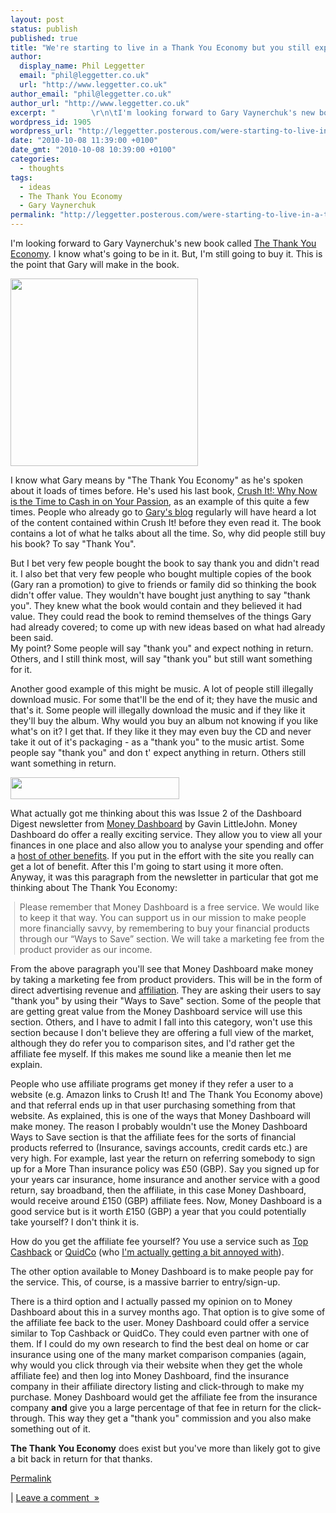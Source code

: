 ```yaml
---
layout: post
status: publish
published: true
title: "We're starting to live in a Thank You Economy but you still expect something for that thanks"
author:
  display_name: Phil Leggetter
  email: "phil@leggetter.co.uk"
  url: "http://www.leggetter.co.uk"
author_email: "phil@leggetter.co.uk"
author_url: "http://www.leggetter.co.uk"
excerpt: "        \r\n\tI'm looking forward to Gary Vaynerchuk's new book called The Thank You Economy. I know what's going to be in it. But, I'm still going to buy it. This is the point that Gary will make in the book.\r\n\r\n\r\n\r\n\r\nI know what Gary means by \"The Thank You ..."
wordpress_id: 1905
wordpress_url: "http://leggetter.posterous.com/were-starting-to-live-in-a-thank-you-economy"
date: "2010-10-08 11:39:00 +0100"
date_gmt: "2010-10-08 10:39:00 +0100"
categories:
  - thoughts
tags:
  - ideas
  - The Thank You Economy
  - Gary Vaynerchuk
permalink: "http://leggetter.posterous.com/were-starting-to-live-in-a-thank-you-economy"
---
```


<p>I'm looking forward to Gary Vaynerchuk's new book called <a href="http://www.amazon.co.uk/gp/product/0061914185?ie=UTF8&amp;tag=philleggsoftc-21&amp;linkCode=as2&amp;camp=1634&amp;creative=19450&amp;creativeASIN=0061914185">The Thank You Economy</a>. I know what's going to be in it. But, I'm still going to buy it. This is the point that Gary will make in the book.</p>
<p><a href="http://www.amazon.co.uk/gp/product/0061914185?ie=UTF8&amp;tag=philleggsoftc-21&amp;linkCode=as2&amp;camp=1634&amp;creative=19450&amp;creativeASIN=0061914185"><img src="http://posterous.com/getfile/files.posterous.com/leggetter/UQryurjc0PicLEOcb5ueImDe3ZMxRgLSTCQX4FCPKqqqHGSAzW7zFpOFJPU9/TheThankYouEconomy.jpg" width="300" height="300"/><br />
</a></p>
<p>I know what Gary means by "The Thank You Economy" as he's spoken about it loads of times before. He's used his last book,&nbsp;<a href="http://www.amazon.co.uk/gp/product/0061914177?ie=UTF8&amp;tag=philleggsoftc-21&amp;linkCode=as2&amp;camp=1634&amp;creative=19450&amp;creativeASIN=0061914177">Crush It!: Why Now is the Time to Cash in on Your Passion</a>, as an example of this quite a few times. People who already go to <a href="http://garyvaynerchuk.com/">Gary's blog</a> regularly will have heard a lot of the content contained within Crush It! before they even read it. The book contains a lot of what he talks about all the time. So, why did people still buy his book? To say "Thank You".</p>
<p>But I bet very few people bought the book to say thank you and didn't read it. I also bet that very few people who bought multiple copies of the book (Gary ran a promotion) to give to friends or family did so thinking the book didn't offer value. They wouldn't have bought just anything to say "thank you". They knew what the book would contain and they believed it had value. They could read the book to remind themselves of the things Gary had already covered; to come up with new ideas based on what had already been said.<br />
My point? Some people will say "thank you" and expect nothing in return. Others, and I still think most, will say "thank you" but still want something for it.</p>
<p>Another good example of this might be music. A lot of people still illegally download music. For some that'll be the end of it; they have the music and that's it. Some people will illegally download the music and if they like it they'll buy the album. Why would you buy an album not knowing if you like what's on it? I get that. If they like it they may even buy the CD and never take it out of it's packaging - as a "thank you" to the music artist. Some people say "thank you" and don t' expect anything in return. Others still want something in return.</p>
<p><a href="http://www.moneydashboard.com"><img src="http://posterous.com/getfile/files.posterous.com/leggetter/EORcE1tmXVtA28rKbF7u1WSfNMnSSmzzM7A1SyxydhRDTfEzebDvUPln3P0Z/MoneyDashboard.png" width="270" height="35"/><br />
</a></p>
<p>What actually got me thinking about this was Issue 2 of the Dashboard Digest newsletter from&nbsp;<a href="http://www.moneydashboard.com/">Money Dashboard</a>&nbsp;by Gavin LittleJohn.&nbsp;Money Dashboard do offer a really exciting service. They allow you to view all your finances in one place and also allow you to analyse your spending and offer a <a href="http://www.moneydashboard.com/benefits">host of other benefits</a>. If you put in the effort with the site you really can get a lot of benefit. After this I'm going to start using it more often. Anyway,&nbsp;it was this paragraph from the newsletter in particular that got me thinking about The Thank You Economy:</p>
<blockquote class="gmail_quote" style="margin-top: 0px; margin-right: 0px; margin-bottom: 0px; margin-left: 0.8ex; border-left-width: 1px; border-left-color: #cccccc; border-left-style: solid; padding-left: 1ex;"><p>Please remember that Money Dashboard is a free service. We would like to keep it that way. You can support us in our mission to make people more financially savvy, by remembering to buy your financial products through our &ldquo;Ways to Save&rdquo; section. We will take a marketing fee from the product provider as our income.</p></blockquote>
<p>From the above paragraph you'll see that Money Dashboard make money by taking a marketing fee from product providers. This will be in the form of direct advertising revenue and <a href="http://en.wikipedia.org/wiki/Affiliate_marketing">affiliation</a>. They are asking their users to say "thank you" by using their "Ways to Save" section. Some of the people that are getting great value from the Money Dashboard service will use this section. Others, and I have to admit I fall into this category, won't use this section because I don't believe they are offering a full view of the market, although they do refer you to comparison sites, and I'd rather get the affiliate fee myself. If this makes me sound like a meanie then let me explain.</p>
<p>People who use affiliate programs get money if they refer a user to a website (e.g. Amazon links to Crush It! and The Thank You Economy above) and that&nbsp;referral&nbsp;ends up in that user purchasing something from that website. As explained, this is one of the ways that Money Dashboard will make money. The reason I probably wouldn't use the Money Dashboard Ways to Save section is that the affiliate fees for the sorts of financial products referred to (Insurance, savings accounts, credit cards etc.) are very high. For example, last year the return on referring somebody to sign up for a More Than insurance policy was &pound;50 (GBP). Say you signed up for your years car insurance, home insurance and another service with a good return, say broadband, then the affiliate, in this case Money Dashboard, would receive around &pound;150 (GBP) affiliate fees. Now, Money Dashboard is a good service but is it worth &pound;150 (GBP) a year that you could potentially take yourself? I don't think it is.</p>
<p>How do you get the affiliate fee yourself? You use a service such as&nbsp;<a href="http://www.topcashback.co.uk/">Top Cashback</a> or <a href="http://www.quidco.com/">QuidCo</a> (who <a href="http://twitter.com/#!/leggetter/statuses/25782147779">I'm actually getting a bit annoyed with</a>).</p>
<p>The other option available to Money Dashboard is to make people pay for the service. This, of course, is a massive barrier to entry/sign-up.</p>
<p>There is a third option and I actually passed my opinion on to Money Dashboard about this in a survey months ago. That option is to give some of the affiliate fee back to the user. Money Dashboard could offer a service similar to Top Cashback or QuidCo. They could even partner with one of them. If I could do my own research to find the best deal on home or car insurance using one of the many market comparison companies (again, why would you click through via their website when they get the whole affiliate fee) and then log into Money Dashboard, find the insurance company in their affiliate directory listing and click-through to make my purchase. Money Dashboard would get the affiliate fee from the insurance company <strong>and</strong>&nbsp;give you a large percentage of that fee in return for the click-through. This way they get a "thank you" commission and you also make something out of it.</p>
<p><strong>The Thank You Economy</strong> does exist but you've more than likely got to give a bit back in return for that thanks.</p>
<p><a href="http://leggetter.posterous.com/were-starting-to-live-in-a-thank-you-economy">Permalink</a> </p>
<p>	| <a href="http://leggetter.posterous.com/were-starting-to-live-in-a-thank-you-economy#comment">Leave a comment&nbsp;&nbsp;&raquo;</a></p>
